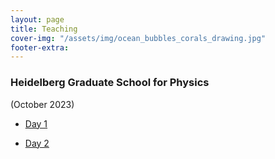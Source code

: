```yaml
---
layout: page
title: Teaching
cover-img: "/assets/img/ocean_bubbles_corals_drawing.jpg"
footer-extra: 
---
```

### Heidelberg Graduate School for Physics 
(October 2023)

- [Day 1](/assets/files/Graddays_HD_Paleoclimate_Blaser_Monday.pdf)

- [Day 2](/assets/files/Graddays_HD_Paleoclimate_Blaser_Tuesday.pdf)

